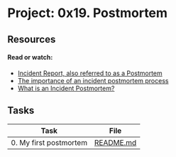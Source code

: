 # Project: 0x19. Postmortem

## Resources

#### Read or watch:

* [Incident Report, also referred to as a Postmortem](https://intranet.alxswe.com/rltoken/vkEjk-M6yBWW-wyB-7-I9Q)
* [The importance of an incident postmortem process](https://intranet.alxswe.com/rltoken/QwvgCYt2zjKRT7qMRe7I8A)
* [What is an Incident Postmortem?](https://intranet.alxswe.com/rltoken/kBjhT2PIr4X-U8FLI97--Q)
## Tasks

| Task | File |
| ---- | ---- |
| 0. My first postmortem | [README.md](./README.md) |
